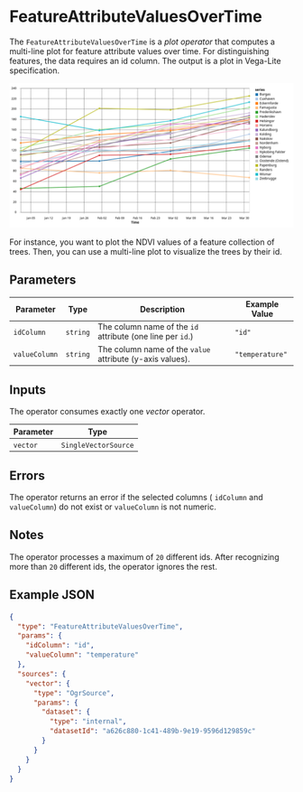 # FeatureAttributeValuesOverTime

The `FeatureAttributeValuesOverTime` is a _plot operator_ that computes a multi-line plot for feature attribute values over time.
For distinguishing features, the data requires an id column.
The output is a plot in Vega-Lite specification.

![Feature Attribute Values Over Time](../images/feature_attribute_values_over_time_example.png)

For instance, you want to plot the NDVI values of a feature collection of trees.
Then, you can use a multi-line plot to visualize the trees by their id.

## Parameters

| Parameter     | Type     | Description                                                | Example Value   |
| ------------- | -------- | ---------------------------------------------------------- | --------------- |
| `idColumn`    | `string` | The column name of the `id` attribute (one line per `id`.) | `"id"`          |
| `valueColumn` | `string` | The column name of the `value` attribute (y-axis values).  | `"temperature"` |

## Inputs

The operator consumes exactly one _vector_ operator.

| Parameter | Type                 |
| --------- | -------------------- |
| `vector`  | `SingleVectorSource` |

## Errors

The operator returns an error if the selected columns ( `idColumn` and `valueColumn`) do not exist or `valueColumn` is not numeric.

## Notes

The operator processes a maximum of `20` different ids.
After recognizing more than `20` different ids, the operator ignores the rest.

## Example JSON

```json
{
  "type": "FeatureAttributeValuesOverTime",
  "params": {
    "idColumn": "id",
    "valueColumn": "temperature"
  },
  "sources": {
    "vector": {
      "type": "OgrSource",
      "params": {
        "dataset": {
          "type": "internal",
          "datasetId": "a626c880-1c41-489b-9e19-9596d129859c"
        }
      }
    }
  }
}
```

